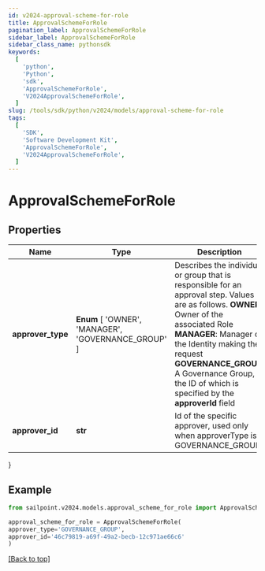 ```yaml
---
id: v2024-approval-scheme-for-role
title: ApprovalSchemeForRole
pagination_label: ApprovalSchemeForRole
sidebar_label: ApprovalSchemeForRole
sidebar_class_name: pythonsdk
keywords:
  [
    'python',
    'Python',
    'sdk',
    'ApprovalSchemeForRole',
    'V2024ApprovalSchemeForRole',
  ]
slug: /tools/sdk/python/v2024/models/approval-scheme-for-role
tags:
  [
    'SDK',
    'Software Development Kit',
    'ApprovalSchemeForRole',
    'V2024ApprovalSchemeForRole',
  ]
---
```


# ApprovalSchemeForRole

## Properties

| Name | Type | Description | Notes |
| --- | --- | --- | --- |
| **approver_type** | **Enum** [ 'OWNER', 'MANAGER', 'GOVERNANCE_GROUP' ] | Describes the individual or group that is responsible for an approval step. Values are as follows. **OWNER**: Owner of the associated Role **MANAGER**: Manager of the Identity making the request **GOVERNANCE_GROUP**: A Governance Group, the ID of which is specified by the **approverId** field | [optional] |
| **approver_id** | **str** | Id of the specific approver, used only when approverType is GOVERNANCE_GROUP | [optional] |

}

## Example

```python
from sailpoint.v2024.models.approval_scheme_for_role import ApprovalSchemeForRole

approval_scheme_for_role = ApprovalSchemeForRole(
approver_type='GOVERNANCE_GROUP',
approver_id='46c79819-a69f-49a2-becb-12c971ae66c6'
)

```

[[Back to top]](#)
